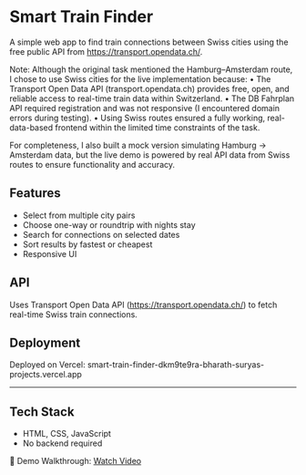 # Smart Train Finder

A simple web app to find train connections between Swiss cities using the free public API from https://transport.opendata.ch/.

Note:
Although the original task mentioned the Hamburg–Amsterdam route, I chose to use Swiss cities for the live implementation because:
• The Transport Open Data API (transport.opendata.ch) provides free, open, and reliable access to real-time train data within Switzerland.
• The DB Fahrplan API required registration and was not responsive (I encountered domain errors during testing).
• Using Swiss routes ensured a fully working, real-data-based frontend within the limited time constraints of the task.

For completeness, I also built a mock version simulating Hamburg → Amsterdam data, but the live demo is powered by real API data from Swiss routes to ensure functionality and accuracy.

## Features

- Select from multiple city pairs
- Choose one-way or roundtrip with nights stay
- Search for connections on selected dates
- Sort results by fastest or cheapest
- Responsive UI 

## API

Uses Transport Open Data API (https://transport.opendata.ch/) to fetch real-time Swiss train connections.

## Deployment

Deployed on Vercel: smart-train-finder-dkm9te9ra-bharath-suryas-projects.vercel.app

---

## Tech Stack

- HTML, CSS, JavaScript
- No backend required

 🎥 Demo Walkthrough: [Watch Video](https://drive.google.com/file/d/1gUorwCoWE7U-i4qqDQuXsQBK1OxChX-9/view?usp=drive_link)
 

